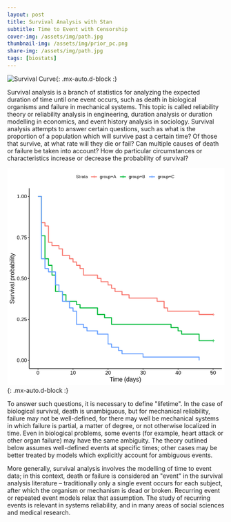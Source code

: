 ```yaml
---
layout: post
title: Survival Analysis with Stan
subtitle: Time to Event with Censorship
cover-img: /assets/img/path.jpg
thumbnail-img: /assets/img/prior_pc.png
share-img: /assets/img/path.jpg
tags: [biostats]
---
```

![Survival Curve](/assets/img/thumb.png){: .mx-auto.d-block :}

Survival analysis is a branch of statistics for analyzing the expected duration of time until one event occurs, such as death in biological organisms and failure in mechanical systems. This topic is called reliability theory or reliability analysis in engineering, duration analysis or duration modelling in economics, and event history analysis in sociology. Survival analysis attempts to answer certain questions, such as what is the proportion of a population which will survive past a certain time? Of those that survive, at what rate will they die or fail? Can multiple causes of death or failure be taken into account? How do particular circumstances or characteristics increase or decrease the probability of survival?

![Survival Curve](/assets/img/surv0.png){: .mx-auto.d-block :}

To answer such questions, it is necessary to define "lifetime". In the case of biological survival, death is unambiguous, but for mechanical reliability, failure may not be well-defined, for there may well be mechanical systems in which failure is partial, a matter of degree, or not otherwise localized in time. Even in biological problems, some events (for example, heart attack or other organ failure) may have the same ambiguity. The theory outlined below assumes well-defined events at specific times; other cases may be better treated by models which explicitly account for ambiguous events.

More generally, survival analysis involves the modelling of time to event data; in this context, death or failure is considered an "event" in the survival analysis literature – traditionally only a single event occurs for each subject, after which the organism or mechanism is dead or broken. Recurring event or repeated event models relax that assumption. The study of recurring events is relevant in systems reliability, and in many areas of social sciences and medical research.



